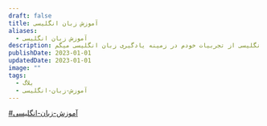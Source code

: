 ```yaml
---
draft: false
title: آموزش زبان انگلیسی
aliases:
  - آموزش زبان انگلیسی
description: به عنوان معلم انگلیسی از تجربیات خودم در زمینه یادگیری زبان انگلیسی میگم.
publishDate: 2023-01-01
updatedDate: 2023-01-01
image: ""
tags:
  - بلاگ
  - آموزش-زبان-انگلیسی
---
```




[#آموزش-زبان-انگلیسی](/tags/آموزش-زبان-انگلیسی)


